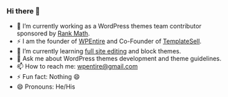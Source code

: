 ### Hi there 👋

- 🔭 I’m currently working as a WordPress themes team contributor sponsored by [Rank Math](https://www.rankmath.com/).
- ⚡ I am the founder of [WPEntire](https://www.wpentire.com) and Co-Founder of [TemplateSell](https://www.templatesell.com).
- 🌱 I’m currently learning [full site editing](https://www.kafleg.com.np/what-is-full-site-editing/) and block themes. 
- 💬 Ask me about WordPress themes development and theme guidelines.
- 📫 How to reach me: wpentire@gmail.com
- ⚡ Fun fact: Nothing 😄
- 😄 Pronouns: He/His

<!--
**kafleg/kafleg** is a ✨ _special_ ✨ repository because its `README.md` (this file) appears on your GitHub profile.

Here are some ideas to get you started:

- 🔭 I’m currently working on ....
- 🌱 I’m currently learning ...
- 👯 I’m looking to collaborate on ...
- 🤔 I’m looking for help with ...
- 💬 Ask me about ...
- 📫 How to reach me: ...
- 😄 Pronouns: ...
- ⚡ Fun fact: ...
-->
